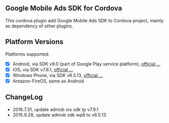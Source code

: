 ## Google Mobile Ads SDK for Cordova

This cordova plugin add Google Mobile Ads SDK to Cordova project, mainly as dependency of other plugins.

## Platform Versions

Platforms supported:
- [x] Android, via SDK v9.0 (part of Google Play service platform), [official ...](https://developers.google.com/admob/android/download)
- [x] iOS, via SDK v7.8.1, [official ...](https://developers.google.com/admob/ios/download)
- [x] Windows Phone, via SDK v6.5.13, [official ...](https://developers.google.com/admob/wp/download)
- [x] Amazon-FireOS, same as Android

## ChangeLog

- 2016.7.31, update admob ios sdk tp v7.9.1
- 2015.9.28, update admob sdk wp8 to v6.5.13

